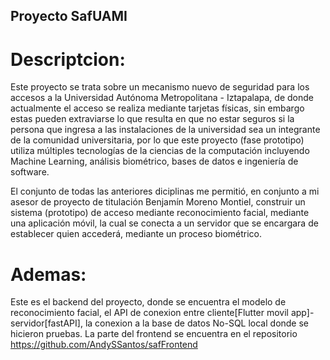 ## Proyecto SafUAMI

# Descriptcion:
Este proyecto se trata sobre un mecanismo nuevo de seguridad para los accesos a la Universidad Autónoma Metropolitana - Iztapalapa, de donde actualmente el acceso se realiza mediante tarjetas físicas, sin embargo estas pueden extraviarse lo que resulta en que no estar seguros si la persona que ingresa a las instalaciones de la universidad sea un integrante de la comunidad universitaria, por lo que este proyecto (fase prototipo) utiliza múltiples tecnologías de la ciencias de la computación incluyendo Machine Learning, análisis biométrico, bases de datos e ingeniería de software.

El conjunto de todas las anteriores diciplinas me permitió, en conjunto a mi asesor de proyecto de titulación Benjamín Moreno Montiel, construir un sistema (prototipo) de acceso mediante reconocimiento facial, mediante una aplicación móvil, la cual se conecta a un servidor que se encargara de establecer quien accederá, mediante un proceso biométrico.
# Ademas:
Este es el backend del proyecto, donde se encuentra el modelo de reconocimiento facial, el API de conexion entre cliente[Flutter movil app]-servidor[fastAPI], la conexion a la base de datos No-SQL local donde se hicieron pruebas. La parte del frontend se encuentra en el 
repositorio https://github.com/AndySSantos/safFrontend

